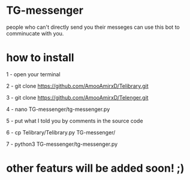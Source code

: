 # TG-messenger
people who can't directly send you their messeges can use this bot to comminucate with you.
# how to install

1 - open your terminal

2 - git clone https://github.com/AmooAmirxD/Telibrary.git

3 - git clone https://github.com/AmooAmirxD/Telenger.git

4 - nano TG-messenger/tg-messenger.py

5 - put what I told you by comments in the source code

6 - cp Telibrary/Telibrary.py TG-messenger/

7 - python3 TG-messenger/tg-messenger.py

# other featurs will be added soon! ;)
